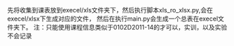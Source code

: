 先将收集到课表放到execel/xls文件夹下，然后执行脚本xls_ro_xlsx.py,会在execel/xlsx下生成对应的文件，
然后在执行main.py会生成一个总表在execel文件夹下。
注：只能使用课程信息类似于0102D2011-14的才可以，实训，以及实验不会记录
